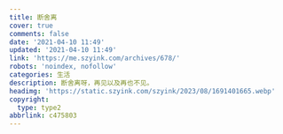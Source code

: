 ```yaml
---
title: 断舍离
cover: true
comments: false
date: '2021-04-10 11:49'
updated: '2021-04-10 11:49'
link: 'https://me.szyink.com/archives/678/'
robots: 'noindex, nofollow'
categories: 生活
description: 断舍离呀，再见以及再也不见。
headimg: 'https://static.szyink.com/szyink/2023/08/1691401665.webp'
copyright:
  type: type2
abbrlink: c475803
---
```

